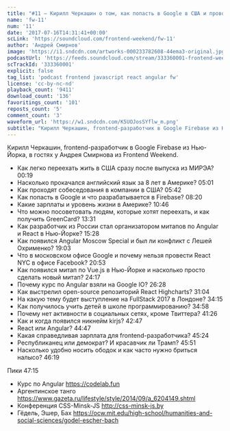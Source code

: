 ```yaml
---
title: "#11 – Кирилл Черкашин о том, как попасть в Google в США и проводить курсы по Angular"
name: 'fw-11'
num: '11'
date: '2017-07-16T14:31:41+00:00'
scLink: 'https://soundcloud.com/frontend-weekend/fw-11'
author: 'Андрей Смирнов'
image: 'https://i1.sndcdn.com/artworks-000233782608-44ema3-original.jpg'
podcastUrl: 'https://feeds.soundcloud.com/stream/333360001-frontend-weekend-fw-11.m4a'
scTrackId: '333360001'
explicit: false
tag_list: 'podcast frontend javascript react angular fw'
license: 'cc-by-nc-nd'
playback_count: '9411'
download_count: '136'
favoritings_count: '101'
reposts_count: '5'
comment_count: '3'
waveform_url: 'https://w1.sndcdn.com/K5UOJosSYflw_m.png'
subtitle: "Кирилл Черкашин, frontend-разработчик в Google Firebase из Нью-Йорка, в гостях у Андрея Смирнова из Frontend Weekend."
---
```

Кирилл Черкашин, frontend-разработчик в Google Firebase из Нью-Йорка, в гостях у Андрея Смирнова из Frontend Weekend.

- Как легко переехать жить в США сразу после выпуска из МИРЭА? <timecode sec="19">00:19</timecode>
- Насколько прокачался английский язык за 8 лет в Америке? <timecode sec="301">05:01</timecode>
- Как проходят собеседования в компании в США? <timecode sec="342">05:42</timecode>
- Как попасть в Google и что разрабатывается в Firebase? <timecode sec="500">08:20</timecode>
- Какие зарплаты и уровень жизни в Америке? <timecode sec="646">10:46</timecode>
- Что можно посоветовать людям, которые хотят переехать, и как получить GreenCard? <timecode sec="811">13:31</timecode>
- Как разработчик из России стал организатором митапов по Angular и React в Нью-Йорке? <timecode sec="928">15:28</timecode>
- Как появился Angular Moscow Special и был ли конфликт с Лешей Охрименко? <timecode sec="1143">19:03</timecode>
- Что в московском офисе Google и почему нельзя провести React NYC в офисе Facebook? <timecode sec="1253">20:53</timecode>
- Как появился митап по Vue.js в Нью-Йорке и насколько просто сделать новый митап? <timecode sec="1457">24:17</timecode>
- Почему курс по Angular взяли на Google IO? <timecode sec="1588">26:28</timecode>
- Как выстрелил open-source репозиторий React Highcharts? <timecode sec="1864">31:04</timecode>
- На какую тему будет выступление на FullStack 2017 в Лондоне? <timecode sec="2055">34:15</timecode>
- Как получилось учить детей в школе программированию? <timecode sec="2098">34:58</timecode>
- Почему нет активности в социальных сетях, кроме Твиттера? <timecode sec="2486">41:26</timecode>
- Как и когда появился никнейм kirjs? <timecode sec="2567">42:47</timecode>
- React или Angular? <timecode sec="2687">44:47</timecode>
- Какая справедливая зарплата для frontend-разработчика? <timecode sec="2724">45:24</timecode>
- Республиканец или демократ? И красавчик ли Трамп? <timecode sec="2751">45:51</timecode>
- Насколько удобно носить ободок и как часто нужно бриться налысо? <timecode sec="2779">46:19</timecode>

Пики <timecode sec="2835">47:15</timecode>
- Курс по Angular https://codelab.fun
- Аргентинское танго https://www.gazeta.ru/lifestyle/style/2014/09/a_6204149.shtml
- Конференция CSS-Minsk-JS http://css-minsk-js.by
- Гёдель, Эшер, Бах https://ocw.mit.edu/high-school/humanities-and-social-sciences/godel-escher-bach